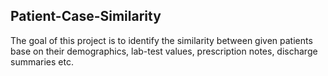 ## Patient-Case-Similarity
The goal of this project is to identify the similarity between given patients base on their demographics, lab-test values, prescription
notes, discharge summaries etc.
